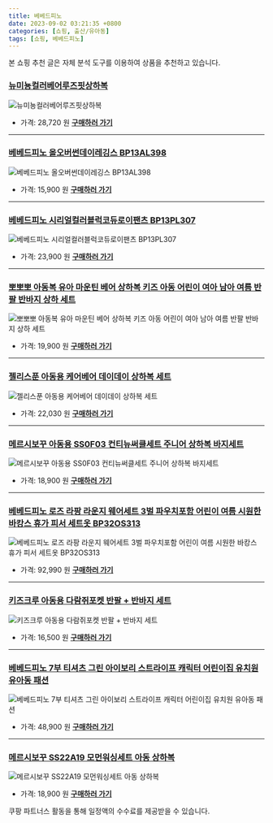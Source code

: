 ```yaml
---
title: 베베드피노
date: 2023-09-02 03:21:35 +0800
categories: [쇼핑, 출산/유아동]
tags: [쇼핑, 베베드피노]
---
```

본 쇼핑 추천 글은 자체 분석 도구를 이용하여 상품을 추천하고 있습니다.
### [뉴미뇽컬러베어루즈핏상하복](https://link.coupang.com/re/AFFSDP?lptag=AF1030537&pageKey=7485615169&itemId=19563852949&vendorItemId=86671811530&traceid=V0-153-27b13bd58e889bfa&clickBeacon=FL5wG0VgtsEBXjYvJo%2F5oFGLeDq5wjy4i3Pfv2kJg3Gcu9%2FAwqHa1dewttaB0hhekBV5WTCTa1je25GPmHH9IzqAJpyIOFTSVk4SbRJih4aov9Cw878G27g4WlsQP5%2FtFKMY%2B6JlvclHBm%2BBe901nvrY4gfAQI2l8aQbhlmztle1ZC%2BHGZjWiFeA9LUlvOyOeWd%2BwWYnljYU8TlFhhBJ3MlQ5prrhioLw5WBZJs8vujFZk2sg4%2B8ZpldCkJEj3Q%2F1R36a9um6F6PBZtRXntpBVX%2Fd8io7a63Ncs5bjOhwQ5MZbSlOlitOxvU8w%2B%2BauBa38KIucdmfZ5Dt%2BMSF8wDWXQ5D7YNLJnkPOCncowU2%2BBnef%2B8PGvzCf02TaoIKEID0uF2sVNTg%2FdG020J997mYw4fN%2B6l1kli1wWZF1KlZjEyypVFNEaSEQjnOL4naZ4ynVAxBGcyISp4L4SkCmyiFonaPHsixyUo3yMi1%2BZXL%2F%2FG2cC8BfycUNmORq0wXwdPbPkFhcZegD1RP3ODcvNzEgY1Z%2BhDM6rmVBI4OOMLsFqH5WkDUU9yfG08gRM2gBPK%2Bk3BnVNEuPEjS3f%2BRdvSczAomAc%2FO3ECVYvYnUb86b029BK%2FQO0ZvNSrSufaq7tnEZ8uOPqkG%2FimHBQChT3Y9LQ26FOsF%2Fxy8odjkcYCFZ2p0mGpXEAEs%2BwnTTfmDHrJmtuj37NmjrDObDXeJOlMogJyy50CZGNHyXZKigM9cXcbGnL9%2FTvjP%2FC7Pp6EyFCJRklK%2FLjcgYh%2BC6f86BcFz42EsTzrPX6SYQSogSh2UbDsGsc0Zmuinwfrg7jhcNlsDFo2muobKW0557tlXLswj%2BaxBjpBcyRLDWJbc3bgno%2BzH%2BRRttXcbsRXzS1urgdk&requestid=20230907032135491146060767&token=31850C%7CMIXED)
![뉴미뇽컬러베어루즈핏상하복](https://ads-partners.coupang.com/image1/rK3Tvui-zHxIb4VerL7Qb_eN41FvvqHlCEVC8qs8LBhw1o8p4llqbHQrtyt92Vjc7cjeVxnW8MZloP53L9xI9NUt-8vrs9VRrooidMTMLBZ5CM6LM85lUvKj6VlwCE0y8iWP8XTcQRBMfIckD6twNC3r0H91DA9Jt_jOnFOe2mpmM4s8zKJr4we6rc8AskxZf_-zE7qZLzKXfrtTwIj_FY7Y_7enO4t4pXowYLDPvYTUDzFVE6nogNm8ZAY3z6XkU--uuqok_MKvoVRcZCDFgHrkAAmrJCJliBCn80J-6YMjEEgh)
- 가격: 28,720 원
[**구매하러 가기**](https://link.coupang.com/re/AFFSDP?lptag=AF1030537&pageKey=7485615169&itemId=19563852949&vendorItemId=86671811530&traceid=V0-153-27b13bd58e889bfa&clickBeacon=FL5wG0VgtsEBXjYvJo%2F5oFGLeDq5wjy4i3Pfv2kJg3Gcu9%2FAwqHa1dewttaB0hhekBV5WTCTa1je25GPmHH9IzqAJpyIOFTSVk4SbRJih4aov9Cw878G27g4WlsQP5%2FtFKMY%2B6JlvclHBm%2BBe901nvrY4gfAQI2l8aQbhlmztle1ZC%2BHGZjWiFeA9LUlvOyOeWd%2BwWYnljYU8TlFhhBJ3MlQ5prrhioLw5WBZJs8vujFZk2sg4%2B8ZpldCkJEj3Q%2F1R36a9um6F6PBZtRXntpBVX%2Fd8io7a63Ncs5bjOhwQ5MZbSlOlitOxvU8w%2B%2BauBa38KIucdmfZ5Dt%2BMSF8wDWXQ5D7YNLJnkPOCncowU2%2BBnef%2B8PGvzCf02TaoIKEID0uF2sVNTg%2FdG020J997mYw4fN%2B6l1kli1wWZF1KlZjEyypVFNEaSEQjnOL4naZ4ynVAxBGcyISp4L4SkCmyiFonaPHsixyUo3yMi1%2BZXL%2F%2FG2cC8BfycUNmORq0wXwdPbPkFhcZegD1RP3ODcvNzEgY1Z%2BhDM6rmVBI4OOMLsFqH5WkDUU9yfG08gRM2gBPK%2Bk3BnVNEuPEjS3f%2BRdvSczAomAc%2FO3ECVYvYnUb86b029BK%2FQO0ZvNSrSufaq7tnEZ8uOPqkG%2FimHBQChT3Y9LQ26FOsF%2Fxy8odjkcYCFZ2p0mGpXEAEs%2BwnTTfmDHrJmtuj37NmjrDObDXeJOlMogJyy50CZGNHyXZKigM9cXcbGnL9%2FTvjP%2FC7Pp6EyFCJRklK%2FLjcgYh%2BC6f86BcFz42EsTzrPX6SYQSogSh2UbDsGsc0Zmuinwfrg7jhcNlsDFo2muobKW0557tlXLswj%2BaxBjpBcyRLDWJbc3bgno%2BzH%2BRRttXcbsRXzS1urgdk&requestid=20230907032135491146060767&token=31850C%7CMIXED)
---
### [베베드피노 올오버썬데이레깅스 BP13AL398](https://link.coupang.com/re/AFFSDP?lptag=AF1030537&pageKey=7537301306&itemId=19805158736&vendorItemId=86907416018&traceid=V0-153-288abe5d1ad5074b&requestid=20230907032135491146060767&token=31850C%7CMIXED)
![베베드피노 올오버썬데이레깅스 BP13AL398](https://ads-partners.coupang.com/image1/Q9FHRx-JWWfF_dHuQ4GQDUiV-TdZ44XYa4XtC9mD11jkEnyrcm5w09OgfnvdN5o-MRj07Hdw77zBsERKC1lAcBhMFO51YAiHO542WGu0KSxnS7zZY-zkfTxw8Ve2LL2bav-AhODouKEKkFzKbU5bqiwjt-D86KwzJTpoldvl-FQMPHWI7BipEWVai04_mZZ75gZQk26p0mc5ZnGZMmpvoxl2IOX-GGcIFVX7xCtY5CKul67luTsTBDPDPp7e-L_t_RUwFsITgrxQK22GgHLjvLbzGs6LzgFpK7YrVauULD0K)
- 가격: 15,900 원
[**구매하러 가기**](https://link.coupang.com/re/AFFSDP?lptag=AF1030537&pageKey=7537301306&itemId=19805158736&vendorItemId=86907416018&traceid=V0-153-288abe5d1ad5074b&requestid=20230907032135491146060767&token=31850C%7CMIXED)
---
### [베베드피노 시리얼컬러블럭코듀로이팬츠 BP13PL307](https://link.coupang.com/re/AFFSDP?lptag=AF1030537&pageKey=6070771078&itemId=11207562000&vendorItemId=80425845905&traceid=V0-153-595e7cef713c072f&requestid=20230907032135491146060767&token=31850C%7CMIXED)
![베베드피노 시리얼컬러블럭코듀로이팬츠 BP13PL307](https://ads-partners.coupang.com/image1/Faw-9a8SRjawomRaFbNqne9VRwkVqeOurSIOBBg9q-WNfgZQgPIY4ODyj3mzOGQsY-EqqBcbGgsPYY68yQCuqBSg9ORsLQvMJ-oFu4Ymog2fm8gqtOJFPKFm2vAS8SkdOMw12w3MtaZCGMn5VIHs2UQxmoCHNBuk3cVoJ_Hln_Arnj6ZL2JOHFnpodepM2sYz8Xb2-Je2zNl4XNLmgKHmyTg4OMx10rFhMSLaU8q1B_pVaYOdEvv_kkx0vQoZkwRCs9N971OdEKMV_WxUBgvPeJJmdnAjiuC1ztRjLLFN6s=)
- 가격: 23,900 원
[**구매하러 가기**](https://link.coupang.com/re/AFFSDP?lptag=AF1030537&pageKey=6070771078&itemId=11207562000&vendorItemId=80425845905&traceid=V0-153-595e7cef713c072f&requestid=20230907032135491146060767&token=31850C%7CMIXED)
---
### [뽀뽀뽀 아동복 유아 마운틴 베어 상하복 키즈 아동 어린이 여아 남아 여름 반팔 반바지 상하 세트](https://link.coupang.com/re/AFFSDP?lptag=AF1030537&pageKey=7252561890&itemId=18452021607&vendorItemId=85655917848&traceid=V0-153-62c56a5b67260bd1&clickBeacon=FL5wG0VgtsEBXjYvJo%2F5oFGLeDq5wjy4i3Pfv2kJg3Gcu9%2FAwqHa1dewttaB0hhekBV5WTCTa1je25GPmHH9IzqAJpyIOFTSVk4SbRJih4Z4niC0WBHInrxYveuT7e8sHXdin1roAV2LCFIYWzjHK6EWMOJGnnONM4MjpAU%2BoatfVBofp4yeqNWlsuG5U%2FAgeWd%2BwWYnljYU8TlFhhBJ3MlQ5prrhioLw5WBZJs8vujFZk2sg4%2B8ZpldCkJEj3Q%2FSmtN6aW6zhrc%2BgvBjV%2FBwx5sUUieuefHbSoTYZrFbAHLUxe%2F4OKqmS1uPzGcUGTl38KIucdmfZ5Dt%2BMSF8wDWVZbGY98GoUKLsUUYhTXIo0jqTKmLcWwYmIa3Jlc8jZG0uF2sVNTg%2FdG020J997mYw4fN%2B6l1kli1wWZF1KlZjEyypVFNEaSEQjnOL4naZ4yrZUybE0CbkewoJEvUlVGAdsyKgAM264%2Ffa2V6g6BcMjG2cC8BfycUNmORq0wXwdPbPkFhcZegD1RP3ODcvNzEgY1Z%2BhDM6rmVBI4OOMLsFqH5WkDUU9yfG08gRM2gBPK%2Bk3BnVNEuPEjS3f%2BRdvSczAomAc%2FO3ECVYvYnUb86b029BK%2FQO0ZvNSrSufaq7tnEZ8uOPqkG%2FimHBQChT3Y9LQ26FOsF%2Fxy8odjkcYCFZ2p0mGpXEAEs%2BwnTTfmDHrJmtuj37NmjrDObDXeJOlMogJyy50CZGNHyXZKigM9cXcbGnL9%2FTvjP%2FC7Pp6EyFCJRklK%2FLjcgYh%2BC6f86BcFz42EsTzrPX6SYQSogSh2UbDsGsc0Zmuinwfrg7jhcNlsDFo2muobKW0557tlXLswj%2BaxBjpBcyRLDWJbc3bgno%2BzH%2BRRttXcbsRXzS1urgdk&requestid=20230907032135491146060767&token=31850C%7CMIXED)
![뽀뽀뽀 아동복 유아 마운틴 베어 상하복 키즈 아동 어린이 여아 남아 여름 반팔 반바지 상하 세트](https://ads-partners.coupang.com/image1/aEYr6vYzQeBPs2w-aGtLoRl5kZcuI2p69rLDv-rF3-DyItVtsiH33yCXXVDrK74clIBMRK09a1vHhGoq-f6n_jCbOlhbthjkgUdongxvo5DTvKdiIGEE7f2uh7xz1wOpDEfIqmdcSrL4xPHXLhzw3JvhPstSXVpQNJ3RoKdTS9tvSqQOr75kHZhek9LfMAkkwwpK3FnsnBzddtJD4oNdVio_QViiI3Ffz0ji28AlCNbGugjbt3F4uZazq84ONmpAxtQ0Gtptkzu2Sh_nCS7d863-EUiPBSbguRAXKl1DFXySa8793Q==)
- 가격: 19,900 원
[**구매하러 가기**](https://link.coupang.com/re/AFFSDP?lptag=AF1030537&pageKey=7252561890&itemId=18452021607&vendorItemId=85655917848&traceid=V0-153-62c56a5b67260bd1&clickBeacon=FL5wG0VgtsEBXjYvJo%2F5oFGLeDq5wjy4i3Pfv2kJg3Gcu9%2FAwqHa1dewttaB0hhekBV5WTCTa1je25GPmHH9IzqAJpyIOFTSVk4SbRJih4Z4niC0WBHInrxYveuT7e8sHXdin1roAV2LCFIYWzjHK6EWMOJGnnONM4MjpAU%2BoatfVBofp4yeqNWlsuG5U%2FAgeWd%2BwWYnljYU8TlFhhBJ3MlQ5prrhioLw5WBZJs8vujFZk2sg4%2B8ZpldCkJEj3Q%2FSmtN6aW6zhrc%2BgvBjV%2FBwx5sUUieuefHbSoTYZrFbAHLUxe%2F4OKqmS1uPzGcUGTl38KIucdmfZ5Dt%2BMSF8wDWVZbGY98GoUKLsUUYhTXIo0jqTKmLcWwYmIa3Jlc8jZG0uF2sVNTg%2FdG020J997mYw4fN%2B6l1kli1wWZF1KlZjEyypVFNEaSEQjnOL4naZ4yrZUybE0CbkewoJEvUlVGAdsyKgAM264%2Ffa2V6g6BcMjG2cC8BfycUNmORq0wXwdPbPkFhcZegD1RP3ODcvNzEgY1Z%2BhDM6rmVBI4OOMLsFqH5WkDUU9yfG08gRM2gBPK%2Bk3BnVNEuPEjS3f%2BRdvSczAomAc%2FO3ECVYvYnUb86b029BK%2FQO0ZvNSrSufaq7tnEZ8uOPqkG%2FimHBQChT3Y9LQ26FOsF%2Fxy8odjkcYCFZ2p0mGpXEAEs%2BwnTTfmDHrJmtuj37NmjrDObDXeJOlMogJyy50CZGNHyXZKigM9cXcbGnL9%2FTvjP%2FC7Pp6EyFCJRklK%2FLjcgYh%2BC6f86BcFz42EsTzrPX6SYQSogSh2UbDsGsc0Zmuinwfrg7jhcNlsDFo2muobKW0557tlXLswj%2BaxBjpBcyRLDWJbc3bgno%2BzH%2BRRttXcbsRXzS1urgdk&requestid=20230907032135491146060767&token=31850C%7CMIXED)
---
### [젤리스푼 아동용 케어베어 데이데이 상하복 세트](https://link.coupang.com/re/AFFSDP?lptag=AF1030537&pageKey=7181464322&itemId=18112931383&vendorItemId=85264478688&traceid=V0-153-1f11a0677b14afe6&requestid=20230907032135491146060767&token=31850C%7CMIXED)
![젤리스푼 아동용 케어베어 데이데이 상하복 세트](https://ads-partners.coupang.com/image1/TgkGd3nG1Lj05dUnTkSO1x8JE9soFYmAgMsrvcwc_o8kOt4ZdQ3siVo909oyFMrCBGg942Qgxe3bjRtn4h37GQENyRw-clh0Qxb2m3D1eNDTey6oXF3TbSLGNERp2raD5Y_TkRYhsvgfr_5hA5w4ySbBP814QBLGrjvYwFMDAcEXRuFuSZRD9ulSsfeEWAFCl5I-1gniPOhOmLoZ1MTzXdI_7BnN09wrtlJ3NryRO3yvOvGboPgSsJWsCkorM4JPu2BTZxvs8N73z-mdj6b6-g==)
- 가격: 22,030 원
[**구매하러 가기**](https://link.coupang.com/re/AFFSDP?lptag=AF1030537&pageKey=7181464322&itemId=18112931383&vendorItemId=85264478688&traceid=V0-153-1f11a0677b14afe6&requestid=20230907032135491146060767&token=31850C%7CMIXED)
---
### [메르시보꾸 아동용 SS0F03 컨티뉴써클세트 주니어 상하복 바지세트](https://link.coupang.com/re/AFFSDP?lptag=AF1030537&pageKey=2035405666&itemId=3461092135&vendorItemId=71447458235&traceid=V0-153-833e5d7cf07c977d&clickBeacon=FL5wG0VgtsEBXjYvJo%2F5oFGLeDq5wjy4i3Pfv2kJg3Gcu9%2FAwqHa1dewttaB0hhekBV5WTCTa1je25GPmHH9IzqAJpyIOFTSVk4SbRJih4YOEe9rwXP%2BiCXS5w1m%2Btr9HXdin1roAV2LCFIYWzjHK8hNv7M4SuyDmqRjm3iuFqi28qYG9REqvsEhYQ%2BqHu5keWd%2BwWYnljYU8TlFhhBJ3MlQ5prrhioLw5WBZJs8vujFZk2sg4%2B8ZpldCkJEj3Q%2FSmtN6aW6zhrc%2BgvBjV%2FBw738RPlQt3%2FTR%2FUBjelIdCuJCFyBlanYNjQ%2FZoLMySV038KIucdmfZ5Dt%2BMSF8wDWVZbGY98GoUKLsUUYhTXIo2cZyLRZ8pyX%2FXwFfuW37Dn0uF2sVNTg%2FdG020J997mYw4fN%2B6l1kli1wWZF1KlZjH1H6HQYxWaL4n2EZBIxT2F9sSjGx8dQdvV5MzKLfgHDsRmQVu8tHmJJwHc5HW8X30Nk68K%2Bd6u5MF7lQv8GQdk%2FxNC41ZyC84n4vAKb6CVPMjEGpW53R%2BWB2tYM9toILrC3PUAq8bL7RraRCGAxmIJBkG56pOQ2eOVJfLYRcuRYZsT18KWDh1ZpE7P5dYjhP%2FnXh%2BTv5zBnIFdtJ8vPTb7GGlZ91nmb6Ejm31nuyXUYamxhF8w72xNHz%2B3jSDvQxJ4rwShCOUTnVOTGqKcZkJ5sI%2FyNUPaBXTT42XhsR5cDeZoEGHLqFrY2RP3g61r6AcDNFKH6WBbEPEiWxjkQGz1rthphNtKpXDUXVChsAH%2FLeGUEzqA7P%2BFGyGYYvN4fGe7FJ1szJyPuGXNsflJIgvLm0IZbA2Q9lHjgVjaUjMuViorfW7c0bPJIKPf23%2FC%2FHOmOj3nEVbhsku3qVfmaoEN&requestid=20230907032135491146060767&token=31850C%7CMIXED)
![메르시보꾸 아동용 SS0F03 컨티뉴써클세트 주니어 상하복 바지세트](https://ads-partners.coupang.com/image1/TS3Xc9j_cRgKTGMUTbRuVlMojNSfphnZ2EMlWG81KZhTD-gTWBhYW7WV6Y26umPjV6-OzFum8ByxyY7_RwJnP14YqaibMuHwvmRQbXZJoCxxq7B4dG6Pu8i2sqJLBt0M_KE5zLiPVIcEXua_kQ8RNeEkZHmfHULotdqEttyKqyhd8Rpovct3VQ7jH1N-EXkfIvKnLVlAaMOexsRcekRorM1Jj5H6ScxcZuyOgmN8xnKTRLtbFofs_TwFGGQqg82L2Rcl1FOPNufC0MD0jIEDUpKG0YCn0eUIeo7qPEOc6OYsKrjXug==)
- 가격: 18,900 원
[**구매하러 가기**](https://link.coupang.com/re/AFFSDP?lptag=AF1030537&pageKey=2035405666&itemId=3461092135&vendorItemId=71447458235&traceid=V0-153-833e5d7cf07c977d&clickBeacon=FL5wG0VgtsEBXjYvJo%2F5oFGLeDq5wjy4i3Pfv2kJg3Gcu9%2FAwqHa1dewttaB0hhekBV5WTCTa1je25GPmHH9IzqAJpyIOFTSVk4SbRJih4YOEe9rwXP%2BiCXS5w1m%2Btr9HXdin1roAV2LCFIYWzjHK8hNv7M4SuyDmqRjm3iuFqi28qYG9REqvsEhYQ%2BqHu5keWd%2BwWYnljYU8TlFhhBJ3MlQ5prrhioLw5WBZJs8vujFZk2sg4%2B8ZpldCkJEj3Q%2FSmtN6aW6zhrc%2BgvBjV%2FBw738RPlQt3%2FTR%2FUBjelIdCuJCFyBlanYNjQ%2FZoLMySV038KIucdmfZ5Dt%2BMSF8wDWVZbGY98GoUKLsUUYhTXIo2cZyLRZ8pyX%2FXwFfuW37Dn0uF2sVNTg%2FdG020J997mYw4fN%2B6l1kli1wWZF1KlZjH1H6HQYxWaL4n2EZBIxT2F9sSjGx8dQdvV5MzKLfgHDsRmQVu8tHmJJwHc5HW8X30Nk68K%2Bd6u5MF7lQv8GQdk%2FxNC41ZyC84n4vAKb6CVPMjEGpW53R%2BWB2tYM9toILrC3PUAq8bL7RraRCGAxmIJBkG56pOQ2eOVJfLYRcuRYZsT18KWDh1ZpE7P5dYjhP%2FnXh%2BTv5zBnIFdtJ8vPTb7GGlZ91nmb6Ejm31nuyXUYamxhF8w72xNHz%2B3jSDvQxJ4rwShCOUTnVOTGqKcZkJ5sI%2FyNUPaBXTT42XhsR5cDeZoEGHLqFrY2RP3g61r6AcDNFKH6WBbEPEiWxjkQGz1rthphNtKpXDUXVChsAH%2FLeGUEzqA7P%2BFGyGYYvN4fGe7FJ1szJyPuGXNsflJIgvLm0IZbA2Q9lHjgVjaUjMuViorfW7c0bPJIKPf23%2FC%2FHOmOj3nEVbhsku3qVfmaoEN&requestid=20230907032135491146060767&token=31850C%7CMIXED)
---
### [베베드피노 로즈 라팡 라운지 웨어세트 3벌 파우치포함 어린이 여름 시원한 바캉스 휴가 피서 세트옷 BP32OS313](https://link.coupang.com/re/AFFSDP?lptag=AF1030537&pageKey=7300973264&itemId=18682895458&vendorItemId=85817022427&traceid=V0-153-86eaec960c403a69&requestid=20230907032135491146060767&token=31850C%7CMIXED)
![베베드피노 로즈 라팡 라운지 웨어세트 3벌 파우치포함 어린이 여름 시원한 바캉스 휴가 피서 세트옷 BP32OS313](https://ads-partners.coupang.com/image1/OkzHzO9XcqkzjD-ROg_oCJnlp77h6sU3PLlGAa8g3qnHdYgDn3AxF2J57VpoibyyGXtvsLH1Dbqt0fL462qH_uqxgwmcmbv7tcfZ6EBL1VwUDZa4k2DFpZD_5D7rwxeV9b6xLTORwCfFF4Qjxc_XMFMawa8XOve8HG4nEOl5uutWHTT1H9O6zLBIqSR1tKHu8Y7QAgYbq2Gyst8eqP6QGRqzmWwZFCIdUhOBOZI7FEfw_w9RObIlflc8hk28I5tjOnSjxyj93osaBeI0yqcAilpwcQVgOYLXEuLG04E1Ag==)
- 가격: 92,990 원
[**구매하러 가기**](https://link.coupang.com/re/AFFSDP?lptag=AF1030537&pageKey=7300973264&itemId=18682895458&vendorItemId=85817022427&traceid=V0-153-86eaec960c403a69&requestid=20230907032135491146060767&token=31850C%7CMIXED)
---
### [키즈크루 아동용 다람쥐포켓 반팔 + 반바지 세트](https://link.coupang.com/re/AFFSDP?lptag=AF1030537&pageKey=7178787873&itemId=18111640925&vendorItemId=85263243938&traceid=V0-153-e77b0ac30ab22cdd&clickBeacon=FL5wG0VgtsEBXjYvJo%2F5oFGLeDq5wjy4i3Pfv2kJg3Gcu9%2FAwqHa1dewttaB0hhekBV5WTCTa1je25GPmHH9IzqAJpyIOFTSVk4SbRJih4YAHSE62wYGy%2BsH0hUmokxcHXdin1roAV2LCFIYWzjHK2haNFHjQGOghGKB0D4tqPIQh9J6Mv0TiBaDXP8bksSleWd%2BwWYnljYU8TlFhhBJ3MlQ5prrhioLw5WBZJs8vujFZk2sg4%2B8ZpldCkJEj3Q%2FSmtN6aW6zhrc%2BgvBjV%2FBwyCTE9LRW%2B%2B19dJfB79%2BCy%2FDuk3eYTCWpdM3AhgcYZKW38KIucdmfZ5Dt%2BMSF8wDWVZbGY98GoUKLsUUYhTXIo1X3SlcZKwp4yKVuZEZS6PZ0uF2sVNTg%2FdG020J997mYw4fN%2B6l1kli1wWZF1KlZjE7DnwLMjdlU8sdPjU5pvv7yCA%2Bq7ACwpB4EtLPV19cNJGZAtu9%2FouG2SlJaSJgtjnG2cC8BfycUNmORq0wXwdPbPkFhcZegD1RP3ODcvNzEgY1Z%2BhDM6rmVBI4OOMLsFqH5WkDUU9yfG08gRM2gBPK%2Bk3BnVNEuPEjS3f%2BRdvSczAomAc%2FO3ECVYvYnUb86b029BK%2FQO0ZvNSrSufaq7tnEZ8uOPqkG%2FimHBQChT3Y9LQ26FOsF%2Fxy8odjkcYCFZ2p0mGpXEAEs%2BwnTTfmDHrJmtuj37NmjrDObDXeJOlMogJyy50CZGNHyXZKigM9cXcbGnL9%2FTvjP%2FC7Pp6EyFCJRklK%2FLjcgYh%2BC6f86BcFz42EsTzrPX6SYQSogSh2UbDsGsc0Zmuinwfrg7jhcNlsDFo2muobKW0557tlXLswj%2BaxBjpBcyRLDWJbc3bgno%2BzH%2BRRttXcbsRXzS1urgdk&requestid=20230907032135491146060767&token=31850C%7CMIXED)
![키즈크루 아동용 다람쥐포켓 반팔 + 반바지 세트](https://ads-partners.coupang.com/image1/1l_psHForIICaREr1otc8cOjFJ9iZYZM0Z9LSoqA5Wcq588o-kYeVhnGVH0rUozNoJOsAXkY1YQCSL5QVD9q_l5yyEx_jIBn3AIt3mIAE5dGfwoaOq5hUSY08wPtkJxgZjzUa4PVKsr_FXf1b32h2nditfnj2WmOxuia-AqtPGErOrGsae32uhh8PQcUZA4CcENOZmER02N5IsZxXvOuzKyL1LTZUGO46Z168Rhyyd0ee5__iVLLAczAlNZFXqJKowgK-7s0I5K_bjR3tQ==)
- 가격: 16,500 원
[**구매하러 가기**](https://link.coupang.com/re/AFFSDP?lptag=AF1030537&pageKey=7178787873&itemId=18111640925&vendorItemId=85263243938&traceid=V0-153-e77b0ac30ab22cdd&clickBeacon=FL5wG0VgtsEBXjYvJo%2F5oFGLeDq5wjy4i3Pfv2kJg3Gcu9%2FAwqHa1dewttaB0hhekBV5WTCTa1je25GPmHH9IzqAJpyIOFTSVk4SbRJih4YAHSE62wYGy%2BsH0hUmokxcHXdin1roAV2LCFIYWzjHK2haNFHjQGOghGKB0D4tqPIQh9J6Mv0TiBaDXP8bksSleWd%2BwWYnljYU8TlFhhBJ3MlQ5prrhioLw5WBZJs8vujFZk2sg4%2B8ZpldCkJEj3Q%2FSmtN6aW6zhrc%2BgvBjV%2FBwyCTE9LRW%2B%2B19dJfB79%2BCy%2FDuk3eYTCWpdM3AhgcYZKW38KIucdmfZ5Dt%2BMSF8wDWVZbGY98GoUKLsUUYhTXIo1X3SlcZKwp4yKVuZEZS6PZ0uF2sVNTg%2FdG020J997mYw4fN%2B6l1kli1wWZF1KlZjE7DnwLMjdlU8sdPjU5pvv7yCA%2Bq7ACwpB4EtLPV19cNJGZAtu9%2FouG2SlJaSJgtjnG2cC8BfycUNmORq0wXwdPbPkFhcZegD1RP3ODcvNzEgY1Z%2BhDM6rmVBI4OOMLsFqH5WkDUU9yfG08gRM2gBPK%2Bk3BnVNEuPEjS3f%2BRdvSczAomAc%2FO3ECVYvYnUb86b029BK%2FQO0ZvNSrSufaq7tnEZ8uOPqkG%2FimHBQChT3Y9LQ26FOsF%2Fxy8odjkcYCFZ2p0mGpXEAEs%2BwnTTfmDHrJmtuj37NmjrDObDXeJOlMogJyy50CZGNHyXZKigM9cXcbGnL9%2FTvjP%2FC7Pp6EyFCJRklK%2FLjcgYh%2BC6f86BcFz42EsTzrPX6SYQSogSh2UbDsGsc0Zmuinwfrg7jhcNlsDFo2muobKW0557tlXLswj%2BaxBjpBcyRLDWJbc3bgno%2BzH%2BRRttXcbsRXzS1urgdk&requestid=20230907032135491146060767&token=31850C%7CMIXED)
---
### [베베드피노 7부 티셔츠 그린 아이보리 스트라이프 캐릭터 어린이집 유치원 유아동 패션](https://link.coupang.com/re/AFFSDP?lptag=AF1030537&pageKey=7308893853&itemId=18719744247&vendorItemId=85852628731&traceid=V0-153-e4b2905d45492874&requestid=20230907032135491146060767&token=31850C%7CMIXED)
![베베드피노 7부 티셔츠 그린 아이보리 스트라이프 캐릭터 어린이집 유치원 유아동 패션](https://ads-partners.coupang.com/image1/lJujg_qOvDhYwiVJlDOR4fiGjm_3ZBvN-bK7dYx_oVJMaX446mrhLWnK-P3HapjJOLEKGEj_vBgpd_T-9tk4vL3ka16T7U8kDXetL4Q-sBsMncsP8t_9b7w3fFsnYwS_llj33eKWsYnUMT07hC24UcDst1rm0Zk8Enyl2dgZzZ1-lqfpmQN3k2syWHlfihlcXBbI08-pQlOv9dcg83sBht3-4qj8uBZpJ_PUXcwTjlmG1y5uXVTIZswY4igXZthQY7OF-D4RM9uih1_nfygVTo-hICZeVoY5jWW4dejUcw==)
- 가격: 48,900 원
[**구매하러 가기**](https://link.coupang.com/re/AFFSDP?lptag=AF1030537&pageKey=7308893853&itemId=18719744247&vendorItemId=85852628731&traceid=V0-153-e4b2905d45492874&requestid=20230907032135491146060767&token=31850C%7CMIXED)
---
### [메르시보꾸 SS22A19 모먼워싱세트 아동 상하복](https://link.coupang.com/re/AFFSDP?lptag=AF1030537&pageKey=6348481809&itemId=13348554010&vendorItemId=80603730151&traceid=V0-153-31d846aafb64fb2a&clickBeacon=FL5wG0VgtsEBXjYvJo%2F5oFGLeDq5wjy4i3Pfv2kJg3Gcu9%2FAwqHa1dewttaB0hhekBV5WTCTa1je25GPmHH9IzqAJpyIOFTSVk4SbRJih4bbjpcn%2FmSl1TSZpQwigY4jHXdin1roAV2LCFIYWzjHK4i70Y9Qvt6G6nqmxQGSyxbC1yLaECrhzF2d53tDW9jzeWd%2BwWYnljYU8TlFhhBJ3MlQ5prrhioLw5WBZJs8vujFZk2sg4%2B8ZpldCkJEj3Q%2FSmtN6aW6zhrc%2BgvBjV%2FBw9vLneSzLXZd0WzDLhtRtyKFYPiba9SGourRl%2B6zuHHT38KIucdmfZ5Dt%2BMSF8wDWVZbGY98GoUKLsUUYhTXIo2KClXnPeCA8Bbh%2BK4ugM2C0uF2sVNTg%2FdG020J997mYw4fN%2B6l1kli1wWZF1KlZjH1H6HQYxWaL4n2EZBIxT2F3cKxHrAN489JQn05BnIBFh4k0HuiEESawY2dq7jJVAwNk68K%2Bd6u5MF7lQv8GQdk%2FxNC41ZyC84n4vAKb6CVPMjEGpW53R%2BWB2tYM9toILrC3PUAq8bL7RraRCGAxmIJBkG56pOQ2eOVJfLYRcuRYZsT18KWDh1ZpE7P5dYjhP%2FnXh%2BTv5zBnIFdtJ8vPTb7GGlZ91nmb6Ejm31nuyXUYamxhF8w72xNHz%2B3jSDvQxJ4rwShCOUTnVOTGqKcZkJ5sI%2FyNUPaBXTT42XhsR5cDeZoEGHLqFrY2RP3g61r6AcDNFKH6WBbEPEiWxjkQGz1rthphNtKpXDUXVChsAH%2FLeGUEzqA7P%2BFGyGYYvN4fGe7FJ1szJyPuGXNsflJIgvLm0IZbA2Q9lHjgVjaUjMuViorfW7c0bPJIKPf23%2FC%2FHOmOj3nEVbhsku3qVfmaoEN&requestid=20230907032135491146060767&token=31850C%7CMIXED)
![메르시보꾸 SS22A19 모먼워싱세트 아동 상하복](https://ads-partners.coupang.com/image1/Zw70-WtDjsBUWzbwZ28m1TRow3HjjbrLGLjBQGtpxgi7z1Mc2OiwUUIgjwK9gLD_tSRz7H6U0THin5ifdgIoaHCQ07IiRR8k65APS_uJGHvNtxUgW33BqCfwDDas4PByyiFhnuD5KRF5H7C39nkew92huboFTIdeae_o5qLJ_UuZQaYcYyDa-BqMwzaYSvoO1FnCxlGMwaUV_nfZfRuaw8IAB059jFEFi8SQ1fCj6ELO3A-2VF5R9a-qmg5Leh7AOOTUm59gwE8o-toJjM9NO0QWqrA9P8S4urPrr9Clh3E55rM5og==)
- 가격: 18,900 원
[**구매하러 가기**](https://link.coupang.com/re/AFFSDP?lptag=AF1030537&pageKey=6348481809&itemId=13348554010&vendorItemId=80603730151&traceid=V0-153-31d846aafb64fb2a&clickBeacon=FL5wG0VgtsEBXjYvJo%2F5oFGLeDq5wjy4i3Pfv2kJg3Gcu9%2FAwqHa1dewttaB0hhekBV5WTCTa1je25GPmHH9IzqAJpyIOFTSVk4SbRJih4bbjpcn%2FmSl1TSZpQwigY4jHXdin1roAV2LCFIYWzjHK4i70Y9Qvt6G6nqmxQGSyxbC1yLaECrhzF2d53tDW9jzeWd%2BwWYnljYU8TlFhhBJ3MlQ5prrhioLw5WBZJs8vujFZk2sg4%2B8ZpldCkJEj3Q%2FSmtN6aW6zhrc%2BgvBjV%2FBw9vLneSzLXZd0WzDLhtRtyKFYPiba9SGourRl%2B6zuHHT38KIucdmfZ5Dt%2BMSF8wDWVZbGY98GoUKLsUUYhTXIo2KClXnPeCA8Bbh%2BK4ugM2C0uF2sVNTg%2FdG020J997mYw4fN%2B6l1kli1wWZF1KlZjH1H6HQYxWaL4n2EZBIxT2F3cKxHrAN489JQn05BnIBFh4k0HuiEESawY2dq7jJVAwNk68K%2Bd6u5MF7lQv8GQdk%2FxNC41ZyC84n4vAKb6CVPMjEGpW53R%2BWB2tYM9toILrC3PUAq8bL7RraRCGAxmIJBkG56pOQ2eOVJfLYRcuRYZsT18KWDh1ZpE7P5dYjhP%2FnXh%2BTv5zBnIFdtJ8vPTb7GGlZ91nmb6Ejm31nuyXUYamxhF8w72xNHz%2B3jSDvQxJ4rwShCOUTnVOTGqKcZkJ5sI%2FyNUPaBXTT42XhsR5cDeZoEGHLqFrY2RP3g61r6AcDNFKH6WBbEPEiWxjkQGz1rthphNtKpXDUXVChsAH%2FLeGUEzqA7P%2BFGyGYYvN4fGe7FJ1szJyPuGXNsflJIgvLm0IZbA2Q9lHjgVjaUjMuViorfW7c0bPJIKPf23%2FC%2FHOmOj3nEVbhsku3qVfmaoEN&requestid=20230907032135491146060767&token=31850C%7CMIXED)


쿠팡 파트너스 활동을 통해 일정액의 수수료를 제공받을 수 있습니다.
